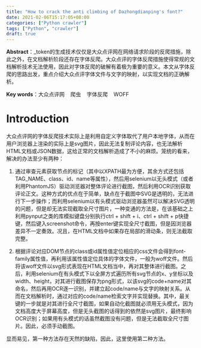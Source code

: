 ```yaml
---
title: "How to crack the anti climbing of Dazhongdianping's font?"
date: 2021-02-06T15:17:05+08:00
categories: ["Python crawler"]
tags: ["Python", "crawler"]
draft: true
---
```


**Abstract**：_token的生成技术仅仅是大众点评网在网络请求阶段的反爬措施，除此之外，在文档解析阶段还存在字体反爬。大众点评的字体反爬措施使得常规的文档解析技术无法使用，因此对字体反爬的破解有着极为重要的意义。本文从字体反爬的思路出发，重点介绍大众点评字体文件与文字的映射，以实现文档的正确解析。

**Key words**：大众点评网&nbsp;&nbsp;&nbsp;&nbsp;爬虫&nbsp;&nbsp;&nbsp;&nbsp;字体反爬&nbsp;&nbsp;&nbsp;&nbsp;WOFF

# Introduction

大众点评网的字体反爬技术实际上是利用自定义字体取代了用户本地字体，从而在用户浏览器上渲染的实际上是svg图片，因此无法复制评论内容，也无法解析HTML文档或JSON数据，这给正常的文档解析造成了不小的麻烦。笼统的看来，解决的办法至少有两种：

1. 通过审查元素获取节点的标记（其中以XPATH最为方便，其余方式还包括TAG_NAME、class、id、name等属性），然后用selenium以无头模式（或者利用PhantomJS）驱动浏览器对整体评论进行截图，然后利用OCR识别获取评论正文。这种方式的优点在于简单，缺点在于截图中SVG是透明的，无法进行下一步操作；而利用selenium以有头模式驱动浏览器虽然可以解决SVG透明的问题，但是却无法实现截取全尺寸图片，一种变通的方法是，在该基础之上利用pynput之类的库模拟键盘分别执行ctrl + shift + i、ctrl + shift + p快捷键，然后键入screenshot命令，再按enter键实现全尺寸截图，但是因浏览器差异不一定奏效。况且，在HTML文档中如果存在局部的滑动条，则无法截取完整。

2. 根据评论对应DOM节点的class或id属性值定位相应的css文件会得到font-family属性值，再利用该属性值定位具体的字体文件，一般为woff文件。然后将该woff文件以svg形式表现在HTML文档当中，再对其整体进行截图。之后，利用selenium在有头模式下以全屏方式遍历所有svg节点的x、y坐标以及width、height，对其进行截图保存为png形式，以该svg的code+name对其命名，然后再用OCR逐一识别，并建立起code/name与文字的映射关系。从而在文档解析时，通过对应的code/name检索文字并实现替换。其中，最关键的一步就是对其进行全尺寸截图，如果自动化截图就必须用无头模式，因为文档高度大于屏幕高度，但是无头截图的话得到的依然是svg图片，最终影响OCR识别；如果用有头模式的话虽然截图没有问题，但是无法截取全尺寸图片。因此，必须手动截图。

显而易见，第一种方法存在天然的缺陷，因此，这里使用第二种方法。

# 